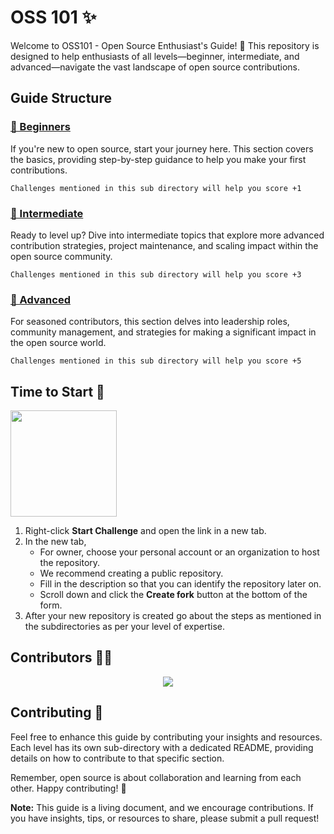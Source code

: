 # OSS 101 ✨

Welcome to OSS101 - Open Source Enthusiast's Guide! 🚀 This repository is designed to help enthusiasts of all levels—beginner, intermediate, and advanced—navigate the vast landscape of open source contributions.

## Guide Structure
<!--<img align="right" height="560" src="https://github.com/NebulaTris/oss101/assets/94922914/5cedaf81-e146-4ca7-854c-cb3148ced5cb">-->

### [🌱 Beginners](Beginner/)
If you're new to open source, start your journey here. This section covers the basics, providing step-by-step guidance to help you make your first contributions.

``Challenges mentioned in this sub directory will help you score +1`` 

### [🚀 Intermediate](Intermediate/)
Ready to level up? Dive into intermediate topics that explore more advanced contribution strategies, project maintenance, and scaling impact within the open source community.

``Challenges mentioned in this sub directory will help you score +3``  

### [🌟 Advanced](Advanced/)
For seasoned contributors, this section delves into leadership roles, community management, and strategies for making a significant impact in the open source world.

``Challenges mentioned in this sub directory will help you score +5``

## Time to Start 🚀

<a href="https://github.com/NebulaTris/oss101/fork"><img width="170" src="https://github.com/NebulaTris/oss101/assets/94922914/b5220396-65c8-463b-a1b7-f78a6835c29f"></a>

1. Right-click **Start Challenge** and open the link in a new tab.
2. In the new tab,
   - For owner, choose your personal account or an organization to host the repository.
   - We recommend creating a public repository.
   - Fill in the description so that you can identify the repository later on.
   - Scroll down and click the **Create fork** button at the bottom of the form.
3. After your new repository is created go about the steps as mentioned in the subdirectories as per your level of expertise.

## Contributors 🥳🎉

<p align="center"><a href="https://github.com/NebulaTris/oss101/graphs/contributors">
  <img src="https://contributors-img.web.app/image?repo=NebulaTris/oss101" />
</a>
</p>

## Contributing 🤝

Feel free to enhance this guide by contributing your insights and resources. Each level has its own sub-directory with a dedicated README, providing details on how to contribute to that specific section.

Remember, open source is about collaboration and learning from each other. Happy contributing! 🎉

**Note:** This guide is a living document, and we encourage contributions. If you have insights, tips, or resources to share, please submit a pull request!
